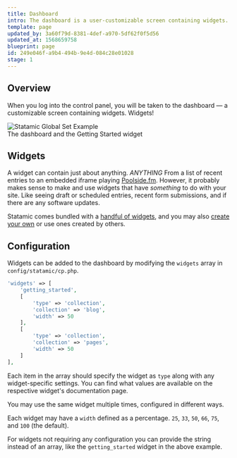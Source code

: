 ```yaml
---
title: Dashboard
intro: The dashboard is a user-customizable screen containing widgets. Lots of widgets, few widgets, custom widgets, or prebuilt widgets. All kinds of widgets.
template: page
updated_by: 3a60f79d-8381-4def-a970-5df62f0f5d56
updated_at: 1568659758
blueprint: page
id: 249e046f-a9b4-494b-9e4d-084c28e01028
stage: 1
---
```

## Overview

When you log into the control panel, you will be taken to the dashboard &mdash; a customizable screen containing widgets. Widgets!

<div class="screenshot">
    <img src="/img/dashboard.png" alt="Statamic Global Set Example">
    <div class="caption">The dashboard and the Getting Started widget</div>
</div>

## Widgets

A widget can contain just about anything. _ANYTHING_ From a list of recent entries to an embedded iframe playing [Poolside.fm](https://poolside.fm). However, it probably makes sense to make and use widgets that have _something_ to do with your site. Like seeing draft or scheduled entries, recent form submissions, and if there are any software updates.

Statamic comes bundled with a [handful of widgets](/widgets), and you may also [create your own](/extending/widgets) or use ones created by others.

## Configuration

Widgets can be added to the dashboard by modifying the `widgets` array in `config/statamic/cp.php`.

``` php
'widgets' => [
    'getting_started',
    [
        'type' => 'collection',
        'collection' => 'blog',
        'width' => 50
    ],
    [
        'type' => 'collection',
        'collection' => 'pages',
        'width' => 50
    ]
],
```

Each item in the array should specify the widget as `type` along with any widget-specific settings. You can find what values are available on the respective widget's documentation page.

You may use the same widget multiple times, configured in different ways.

Each widget may have a `width` defined as a percentage.
`25`, `33`, `50`, `66`, `75`, and `100` (the default).

For widgets not requiring any configuration you can provide the string instead of an array, like the `getting_started` widget in the above example.
